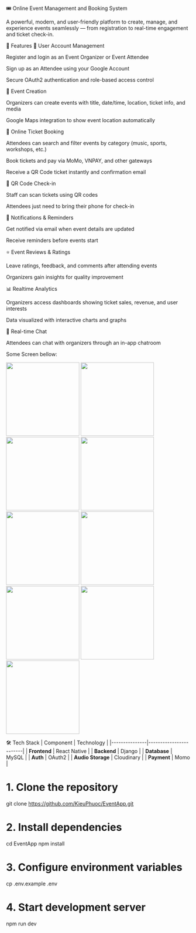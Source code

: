 🎟️ Online Event Management and Booking System

A powerful, modern, and user-friendly platform to create, manage, and experience events seamlessly — from registration to real-time engagement and ticket check-in.

🚀 Features
🔐 User Account Management

Register and login as an Event Organizer or Event Attendee

Sign up as an Attendee using your Google Account

Secure OAuth2 authentication and role-based access control

📅 Event Creation

Organizers can create events with title, date/time, location, ticket info, and media

Google Maps integration to show event location automatically

🎫 Online Ticket Booking

Attendees can search and filter events by category (music, sports, workshops, etc.)

Book tickets and pay via MoMo, VNPAY, and other gateways

Receive a QR Code ticket instantly and confirmation email

📲 QR Code Check-in

Staff can scan tickets using QR codes

Attendees just need to bring their phone for check-in

🔔 Notifications & Reminders

Get notified via email when event details are updated

Receive reminders before events start

⭐ Event Reviews & Ratings

Leave ratings, feedback, and comments after attending events

Organizers gain insights for quality improvement

📊 Realtime Analytics

Organizers access dashboards showing ticket sales, revenue, and user interests

Data visualized with interactive charts and graphs

💬 Real-time Chat

Attendees can chat with organizers through an in-app chatroom

Some Screen bellow: 

<img src="https://github.com/user-attachments/assets/f633854d-e455-4755-9db8-dfe09fd6d8ba" width="200" />
<img src="https://github.com/user-attachments/assets/e6bd1cbf-6ed6-4ca4-b8bd-068a39a41e8d" width="200" />
<img src="https://github.com/user-attachments/assets/dbfad6a3-dc20-4368-981a-eaac23f546d3" width="200" />
<img src="https://github.com/user-attachments/assets/1e934de4-ce23-491c-adc9-4668497a5dd9" width="200" />
<img src="https://github.com/user-attachments/assets/560c9c71-6e21-40d0-9990-93db76153016" width="200" />
<img src="https://github.com/user-attachments/assets/3c0638f7-a3f2-41d9-9578-90322f0c3f68" width="200" />
<img src="https://github.com/user-attachments/assets/bba27776-88ae-41ea-a94c-3930f9a999f1" width="200" />
<img src="https://github.com/user-attachments/assets/045cce7a-fdff-4878-b821-33fea4c52d9a" width="200" />
<img src="https://github.com/user-attachments/assets/8e57c705-27e3-4800-ba4b-5a64ca59bbed" width="200" />

🛠️ Tech Stack
| Component     | Technology            |
|---------------|------------------------|
| **Frontend**  | React Native           |
| **Backend**   | Django    |
| **Database**  | MySQL     |
| **Auth**      | OAuth2                    |
| **Audio Storage** | Cloudinary              |
| **Payment** | Momo |

# 1. Clone the repository
git clone https://github.com/KieuPhuoc/EventApp.git

# 2. Install dependencies
cd EventApp
npm install

# 3. Configure environment variables
cp .env.example .env

# 4. Start development server
npm run dev
